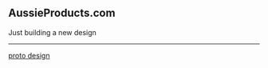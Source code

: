 ## AussieProducts.com

Just building a new design
___

[proto design](http://www.aussieproducts.com/default2.asp)